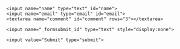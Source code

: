 <html>
  <head>
    <title>form</title>
  </head>
  <body>
<form id="contactform" action="https://formsubmit.io/send/b13c7f50-7c75-44d9-881b-4a01e3759ac9" method="POST">
    <input name="_redirect" type="hidden" id="name" value="https://pritee-c.github.io/form1/">

    <input name="name" type="text" id="name">
    <input name="email" type="email" id="email">
    <textarea name="comment" id="comment" rows="3"></textarea>

    <input name="_formsubmit_id" type="text" style="display:none">

    <input value="Submit" type="submit">
</form>
</body>

